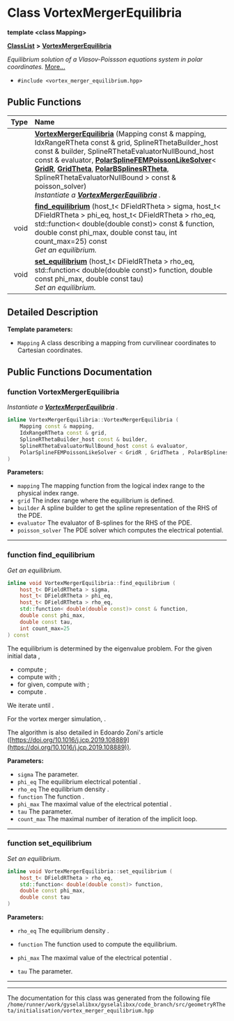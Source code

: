

# Class VortexMergerEquilibria

**template &lt;class Mapping&gt;**



[**ClassList**](annotated.md) **>** [**VortexMergerEquilibria**](classVortexMergerEquilibria.md)



_Equilibrium solution of a Vlasov-Poissson equations system in polar coordinates._ [More...](#detailed-description)

* `#include <vortex_merger_equilibrium.hpp>`





































## Public Functions

| Type | Name |
| ---: | :--- |
|   | [**VortexMergerEquilibria**](#function-vortexmergerequilibria) (Mapping const & mapping, IdxRangeRTheta const & grid, SplineRThetaBuilder\_host const & builder, SplineRThetaEvaluatorNullBound\_host const & evaluator, [**PolarSplineFEMPoissonLikeSolver**](classPolarSplineFEMPoissonLikeSolver.md)&lt; [**GridR**](structGridR.md), [**GridTheta**](structGridTheta.md), [**PolarBSplinesRTheta**](structPolarBSplinesRTheta.md), SplineRThetaEvaluatorNullBound &gt; const & poisson\_solver) <br>_Instantiate a_ [_**VortexMergerEquilibria**_](classVortexMergerEquilibria.md) _._ |
|  void | [**find\_equilibrium**](#function-find_equilibrium) (host\_t&lt; DFieldRTheta &gt; sigma, host\_t&lt; DFieldRTheta &gt; phi\_eq, host\_t&lt; DFieldRTheta &gt; rho\_eq, std::function&lt; double(double const)&gt; const & function, double const phi\_max, double const tau, int count\_max=25) const<br>_Get an equilibrium._  |
|  void | [**set\_equilibrium**](#function-set_equilibrium) (host\_t&lt; DFieldRTheta &gt; rho\_eq, std::function&lt; double(double const)&gt; function, double const phi\_max, double const tau) <br>_Set an equilibrium._  |




























## Detailed Description




**Template parameters:**


* `Mapping` A class describing a mapping from curvilinear coordinates to Cartesian coordinates. 




    
## Public Functions Documentation




### function VortexMergerEquilibria 

_Instantiate a_ [_**VortexMergerEquilibria**_](classVortexMergerEquilibria.md) _._
```C++
inline VortexMergerEquilibria::VortexMergerEquilibria (
    Mapping const & mapping,
    IdxRangeRTheta const & grid,
    SplineRThetaBuilder_host const & builder,
    SplineRThetaEvaluatorNullBound_host const & evaluator,
    PolarSplineFEMPoissonLikeSolver < GridR , GridTheta , PolarBSplinesRTheta , SplineRThetaEvaluatorNullBound > const & poisson_solver
) 
```





**Parameters:**


* `mapping` The mapping function from the logical index range to the physical index range. 
* `grid` The index range where the equilibrium is defined. 
* `builder` A spline builder to get the spline representation of the RHS of the PDE. 
* `evaluator` The evaluator of B-splines for the RHS of the PDE. 
* `poisson_solver` The PDE solver which computes the electrical potential. 




        

<hr>



### function find\_equilibrium 

_Get an equilibrium._ 
```C++
inline void VortexMergerEquilibria::find_equilibrium (
    host_t< DFieldRTheta > sigma,
    host_t< DFieldRTheta > phi_eq,
    host_t< DFieldRTheta > rho_eq,
    std::function< double(double const)> const & function,
    double const phi_max,
    double const tau,
    int count_max=25
) const
```



The equilibrium is determined by the eigenvalue problem. For the given initial data ,



* compute ;
* compute  with ;
* for  given, compute  with  ;
* compute .




We iterate until .


For the vortex merger simulation, .


The algorithm is also detailed in Edoardo Zoni's article ([https://doi.org/10.1016/j.jcp.2019.108889](https://doi.org/10.1016/j.jcp.2019.108889)).




**Parameters:**


* `sigma` The  parameter. 
* `phi_eq` The equilibrium electrical potential . 
* `rho_eq` The equilibrium density . 
* `function` The function . 
* `phi_max` The maximal value of the electrical potential . 
* `tau` The  parameter. 
* `count_max` The maximal number of iteration of the implicit loop. 




        

<hr>



### function set\_equilibrium 

_Set an equilibrium._ 
```C++
inline void VortexMergerEquilibria::set_equilibrium (
    host_t< DFieldRTheta > rho_eq,
    std::function< double(double const)> function,
    double const phi_max,
    double const tau
) 
```





**Parameters:**


* `rho_eq` The equilibrium density . 
 
* `function` The function  used to compute the equilibrium. 
* `phi_max` The maximal value of the electrical potential . 
* `tau` The  parameter. 




        

<hr>

------------------------------
The documentation for this class was generated from the following file `/home/runner/work/gyselalibxx/gyselalibxx/code_branch/src/geometryRTheta/initialisation/vortex_merger_equilibrium.hpp`

